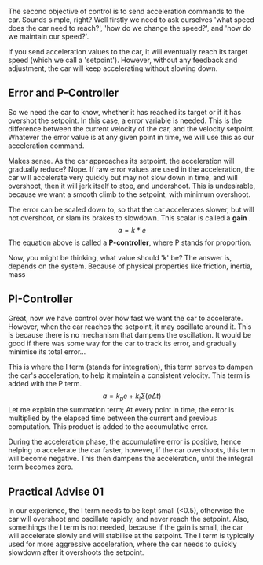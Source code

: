 The second objective of control is to send acceleration commands to the car. Sounds simple, right? Well firstly we need to ask ourselves 'what speed does the car need to reach?', 'how do we change the speed?', and 'how do we maintain our speed?'. 

If you send acceleration values to the car, it will eventually reach its target speed (which we call a 'setpoint'). However, without any feedback and adjustment, the car will keep accelerating without slowing down. 

## Error and P-Controller
So we need the car to know, whether it has reached its target or if it has overshot the setpoint. In this case, a error variable is needed. This is the difference between the current velocity of the car, and the velocity setpoint. Whatever the error value is at any given point in time, we will use this as our acceleration command. 

Makes sense. As the car approaches its setpoint, the acceleration will gradually reduce? Nope. If raw error values are used in the acceleration, the car will accelerate very quickly but may not slow down in time, and will overshoot, then it will jerk itself to stop, and undershoot. This is undesirable, because we want a smooth climb to the setpoint, with minimum overshoot. 

The error can be scaled down to, so that the car accelerates slower, but will not overshoot, or slam its brakes to slowdown. This scalar is called a **gain** .  
$$a = k*e$$
The equation above is called a **P-controller**, where P stands for proportion. 

Now, you might be thinking, what value should 'k' be? The answer is, depends on the system. Because of physical properties like friction, inertia, mass 

## PI-Controller

Great, now we have control over how fast we want the car to accelerate. However, when the car reaches the setpoint, it may oscillate around it. This is because there is no mechanism that dampens the oscillation. It would be good if there was some way for the car to track its error, and gradually minimise its total error... 

This is where the I term (stands for integration), this term serves to dampen the car's acceleration, to help it maintain a consistent velocity. This term is added with the P term.
$$a = k_{p}e + k_{i}\Sigma(e\Delta t)$$
Let me explain the summation term; At every point in time, the error is multiplied by the elapsed time between the current and previous computation. This product is added to the accumulative error. 

During the acceleration phase, the accumulative error is positive, hence helping to accelerate the car faster, however, if the car overshoots, this term will become negative. This then dampens the acceleration, until the integral term becomes zero. 

## Practical Advise 01

In our experience, the I term needs to be kept small (<0.5), otherwise the car will overshoot and oscillate rapidly, and never reach the setpoint. Also, somethings the I term is not needed, because if the gain is small, the car will accelerate slowly and will stabilise at the setpoint. The I term is typically used for more aggressive acceleration, where the car needs to quickly slowdown after it overshoots the setpoint. 


